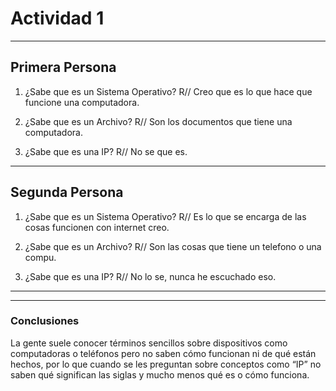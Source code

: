 # Actividad 1

<!-- Preguntar a dos personas que saben sobre los siguientes conceptos: 
Sistema operativo, archivo e IP.
Realizar una conclusión en base a los comentarios obtenidos -->
---
## Primera Persona
1. ¿Sabe que es un Sistema Operativo?
R// Creo que es lo que hace que funcione una computadora.

2. ¿Sabe que es un Archivo?
R// Son los documentos que tiene una computadora.

3. ¿Sabe que es una IP?
R// No se que es.

---
## Segunda Persona
1. ¿Sabe que es un Sistema Operativo?
R// Es lo que se encarga de las cosas funcionen con internet creo.

2. ¿Sabe que es un Archivo?
R// Son las cosas que tiene un telefono o una compu.

3. ¿Sabe que es una IP?
R// No lo se, nunca he escuchado eso.

---
---

### Conclusiones
La gente suele conocer términos sencillos sobre dispositivos como computadoras o teléfonos pero no saben cómo funcionan ni de qué están hechos, por lo que cuando se les preguntan sobre conceptos como “IP” no saben qué significan las siglas y mucho menos qué es o cómo funciona.

